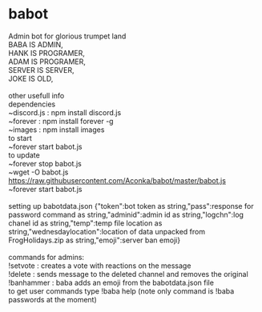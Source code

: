 # babot
Admin bot for glorious trumpet land<br/>
BABA IS ADMIN, <br/>
HANK IS PROGRAMER, <br/>
ADAM IS PROGRAMER, <br/>
SERVER IS SERVER, <br/>
JOKE IS OLD, <br/>
<br/>
other usefull info <br/>
dependencies <br/>
~discord.js : npm install discord.js <br/>
~forever : npm install forever -g <br/>
~images : npm install images <br/>
to start <br/>
~forever start babot.js <br/>
to update <br/>
~forever stop babot.js <br/>
~wget -O babot.js https://raw.githubusercontent.com/Aconka/babot/master/babot.js <br/>
~forever start babot.js <br/>
<br/>
setting up babotdata.json
{"token":bot token as string,"pass":response for password command as string,"adminid":admin id as string,"logchn":log chanel id as string,"temp":temp file location as string,"wednesdaylocation":location of data unpacked from FrogHolidays.zip as string,"emoji":server ban emoji}<br/>
<br/>
commands for admins:<br/>
!setvote <msg ID> : creates a vote with reactions on the message<br/>
!delete <msg ID> : sends message to the deleted channel and removes the original<br/>
!banhammer <msg ID> : baba adds an emoji from the babotdata.json file<br/>
to get user commands type !baba help (note only command  is !baba passwords at the moment)
